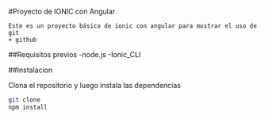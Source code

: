 #Proyecto de IONIC con Angular


    Este es un proyecto básico de ionic con angular para mostrar el uso de git 
    + github


##Requisitos previos
-node.js
-Ionic_CLI

##Instalacion

Clona el repositorio y luego instala las dependencias 
```bash
git clone
npm install



























